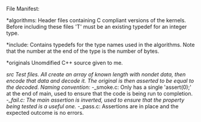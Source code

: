 
File Manifest:

*algorithms:
Header files containing C compliant versions of the kernels.
Before including these files 'T' must be an existing typedef for an integer type.

*include:
Contains typedefs for the type names used in the algorithms.
Note that the number at the end of the type is the number of bytes.

*originals
Unomdified C++ source given to me.

*src
Test files. All create an array of known length with nondet data, then encode
that data and decode it. The original is then asserted to be equal to the
decoded.
Naming convention:
-*_smoke.c: Only has a single 'assert(0);' at the end of main, used to ensure
that the code is being run to completion.
-*_fail.c: The main assertion is inverted, used to ensure that the property
being tested is a useful one.
-*_pass.c: Assertions are in place and the expected outcome is no errors.
